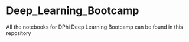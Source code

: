 # Deep_Learning_Bootcamp
All the notebooks for DPhi Deep Learning Bootcamp can be found in this repository
